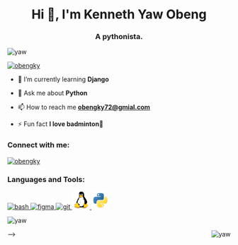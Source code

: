 <h1 align="center">Hi 👋, I'm Kenneth Yaw Obeng</h1>
<h3 align="center">A pythonista.</h3>

<p align="left"> <img src="https://komarev.com/ghpvc/?username=yaw&label=Profile%20views&color=0e75b6&style=flat" alt="yaw" /> </p>

<p align="left"> <a href="https://twitter.com/obengky" target="blank"><img src="https://img.shields.io/twitter/follow/obengky?logo=twitter&style=for-the-badge" alt="obengky" /></a> </p>

- 🌱 I’m currently learning **Django**

- 💬 Ask me about **Python**

- 📫 How to reach me **obengky72@gmial.com**

- ⚡ Fun fact **I love badminton🏸**

<h3 align="left">Connect with me:</h3>
<p align="left">
<a href="https://twitter.com/obengky" target="blank"><img align="center" src="https://raw.githubusercontent.com/rahuldkjain/github-profile-readme-generator/master/src/images/icons/Social/twitter.svg" alt="obengky" height="30" width="40" /></a>
</p>

<h3 align="left">Languages and Tools:</h3>
<p align="left"> <a href="https://www.gnu.org/software/bash/" target="_blank" rel="noreferrer"> <img src="https://www.vectorlogo.zone/logos/gnu_bash/gnu_bash-icon.svg" alt="bash" width="40" height="40"/> </a> <a href="https://www.figma.com/" target="_blank" rel="noreferrer"> <img src="https://www.vectorlogo.zone/logos/figma/figma-icon.svg" alt="figma" width="40" height="40"/> </a> <a href="https://git-scm.com/" target="_blank" rel="noreferrer"> <img src="https://www.vectorlogo.zone/logos/git-scm/git-scm-icon.svg" alt="git" width="40" height="40"/> </a> <a href="https://www.linux.org/" target="_blank" rel="noreferrer"> <img src="https://raw.githubusercontent.com/devicons/devicon/master/icons/linux/linux-original.svg" alt="linux" width="40" height="40"/> </a> <a href="https://www.python.org" target="_blank" rel="noreferrer"> <img src="https://raw.githubusercontent.com/devicons/devicon/master/icons/python/python-original.svg" alt="python" width="40" height="40"/> </a> </p>

<p>&nbsp;<img align="left" src="https://github-readme-stats.vercel.app/api?username=yaw&show_icons=true&locale=en" alt="yaw" />

<img align="right" src="https://github-readme-streak-stats.herokuapp.com/?user=yaw&" alt="yaw" /></p>

-->
